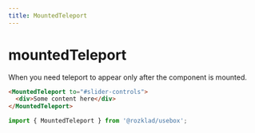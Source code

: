```yaml
---
title: MountedTeleport
---
```


# mountedTeleport

When you need teleport to appear only after the component is mounted.

```html
<MountedTeleport to="#slider-controls">
  <div>Some content here</div>
</MountedTeleport>
```

```ts
import { MountedTeleport } from '@rozklad/usebox';
```
